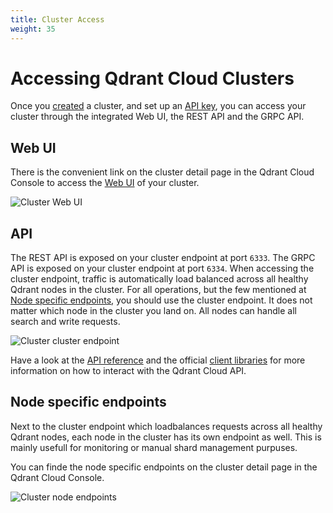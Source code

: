 ```yaml
---
title: Cluster Access
weight: 35
---
```


# Accessing Qdrant Cloud Clusters

Once you [created](/documentation/cloud/create-cluster/) a cluster, and set up an [API key](/documentation/cloud/authentication/), you can access your cluster through the integrated Web UI, the REST API and the GRPC API.

## Web UI

There is the convenient link on the cluster detail page in the Qdrant Cloud Console to access the [Web UI](/documentation/web-ui) of your cluster.

![Cluster Web UI](/documentation/cloud/cloud-db-dashboard.png)

## API

The REST API is exposed on your cluster endpoint at port `6333`. The GRPC API is exposed on your cluster endpoint at port `6334`. When accessing the cluster endpoint, traffic is automatically load balanced across all healthy Qdrant nodes in the cluster. For all operations, but the few mentioned at [Node specific endpoints](#node-specific-endpoints), you should use the cluster endpoint. It does not matter which node in the cluster you land on. All nodes can handle all search and write requests.

![Cluster cluster endpoint](/documentation/cloud/cloud-endpoint.png)

Have a look at the [API reference](/documentation/interfaces/#api-reference) and the official [client libraries](/documentation/interfaces/#client-libraries)  for more information on how to interact with the Qdrant Cloud API.

## Node specific endpoints

Next to the cluster endpoint which loadbalances requests across all healthy Qdrant nodes, each node in the cluster has its own endpoint as well. This is mainly usefull for monitoring or manual shard management purpuses.

You can finde the node specific endpoints on the cluster detail page in the Qdrant Cloud Console.

![Cluster node endpoints](/documentation/cloud/cloud-node-endpoints.png)
